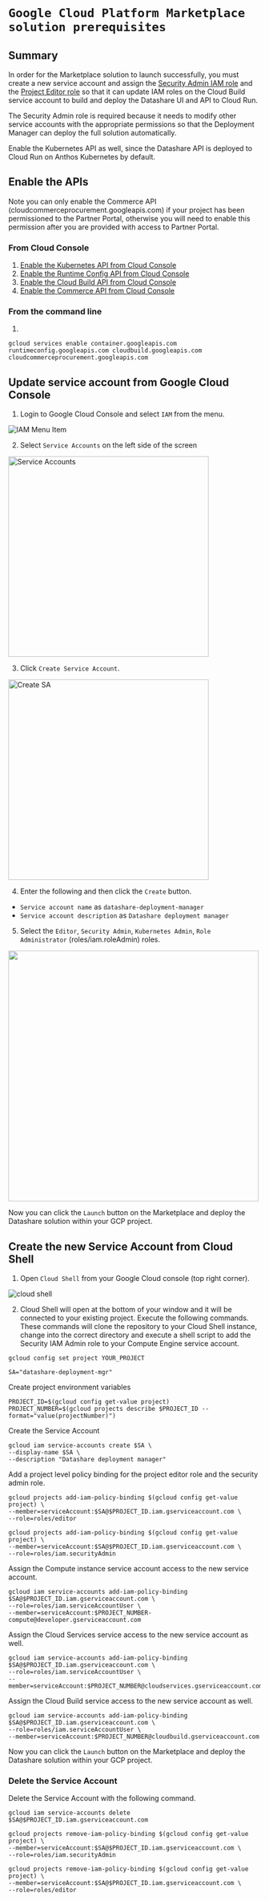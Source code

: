 # ```Google Cloud Platform Marketplace solution prerequisites```
## Summary

In order for the Marketplace solution to launch successfully, you must create a new
service account and assign the [Security Admin IAM role](https://cloud.google.com/iam/docs/understanding-roles#iam-roles)
and the [Project Editor role](https://cloud.google.com/iam/docs/understanding-roles#primitive_role_definitions)
so that it can update IAM roles on the Cloud Build service account
to build and deploy the Datashare UI and API to Cloud Run.

The Security Admin role is required because it needs to modify other service
accounts with the appropriate permissions so that the Deployment Manager can deploy the full
solution automatically. 

Enable the Kubernetes API as well, since the Datashare API is deployed to Cloud Run on Anthos Kubernetes by default.  

## Enable the APIs
Note you can only enable the Commerce API (cloudcommerceprocurement.googleapis.com) if your project has been permissioned to the Partner Portal, otherwise you will need to enable this permission after you are provided with access to Partner Portal.

### From Cloud Console
1. [Enable the Kubernetes API from Cloud Console](https://console.cloud.google.com/apis/library/container.googleapis.com)
2. [Enable the Runtime Config API from Cloud Console](https://console.cloud.google.com/apis/library/runtimeconfig.googleapis.com)
3. [Enable the Cloud Build API from Cloud Console](https://console.cloud.google.com/apis/library/cloudbuild.googleapis.com)
4. [Enable the Commerce API from Cloud Console](https://console.cloud.google.com/apis/library/cloudcommerceprocurement.googleapis.com)

### From the command line
1.
```
gcloud services enable container.googleapis.com runtimeconfig.googleapis.com cloudbuild.googleapis.com cloudcommerceprocurement.googleapis.com
```

## Update service account from Google Cloud Console
1. Login to Google Cloud Console and select `IAM` from the menu.

![IAM Menu Item](images/IAM.png "IAM Menu Item")

2. Select `Service Accounts` on the left side of the screen

<img src="images/iam-select-service-account.png" width="400" title="Service Accounts"> 

3. Click `Create Service Account`.

<img src="images/iam-create-sa.png" width="400" title="Create SA"> 

4. Enter the following and then click the `Create` button. 
* `Service account name` as `datashare-deployment-manager`
* `Service account description` as `Datashare deployment manager`

5. Select the `Editor`, `Security Admin`, `Kubernetes Admin`, `Role Administrator` (roles/iam.roleAdmin) roles.

<img src="images/iam-assign-roles-to-sa.png" width="500"> 

Now you can click the `Launch` button on the Marketplace and deploy the Datashare solution within your GCP project. 

## Create the new Service Account from Cloud Shell
1. Open `Cloud Shell` from your Google Cloud console (top right corner).

![cloud shell](images/cloud-shell.png "cloud shell")


2. Cloud Shell will open at the bottom of your window and it will be connected to your existing project. Execute the following commands.
These commands will clone the repository to your Cloud Shell instance, change into the correct directory and execute a 
shell script to add the Security IAM Admin role to your Compute Engine service account.

```
gcloud config set project YOUR_PROJECT

SA="datashare-deployment-mgr"
```
Create project environment variables
```
PROJECT_ID=$(gcloud config get-value project)
PROJECT_NUMBER=$(gcloud projects describe $PROJECT_ID --format="value(projectNumber)")
```

Create the Service Account
```
gcloud iam service-accounts create $SA \
--display-name $SA \
--description "Datashare deployment manager"
```

Add a project level policy binding for the project editor role and the security admin role. 
```
gcloud projects add-iam-policy-binding $(gcloud config get-value project) \
--member=serviceAccount:$SA@$PROJECT_ID.iam.gserviceaccount.com \
--role=roles/editor

gcloud projects add-iam-policy-binding $(gcloud config get-value project) \
--member=serviceAccount:$SA@$PROJECT_ID.iam.gserviceaccount.com \
--role=roles/iam.securityAdmin
```

Assign the Compute instance service account access to the new service account.
```
gcloud iam service-accounts add-iam-policy-binding $SA@$PROJECT_ID.iam.gserviceaccount.com \
--role=roles/iam.serviceAccountUser \
--member=serviceAccount:$PROJECT_NUMBER-compute@developer.gserviceaccount.com
```

Assign the Cloud Services service access to the new service account as well. 
```
gcloud iam service-accounts add-iam-policy-binding $SA@$PROJECT_ID.iam.gserviceaccount.com \
--role=roles/iam.serviceAccountUser \
--member=serviceAccount:$PROJECT_NUMBER@cloudservices.gserviceaccount.com 
```

Assign the Cloud Build service access to the new service account as well. 
```
gcloud iam service-accounts add-iam-policy-binding $SA@$PROJECT_ID.iam.gserviceaccount.com \
--role=roles/iam.serviceAccountUser \
--member=serviceAccount:$PROJECT_NUMBER@cloudbuild.gserviceaccount.com 
```

Now you can click the `Launch` button on the Marketplace and deploy the Datashare solution within your GCP project. 

### Delete the Service Account
Delete the Service Account with the following command. 
```
gcloud iam service-accounts delete $SA@$PROJECT_ID.iam.gserviceaccount.com
```

```
gcloud projects remove-iam-policy-binding $(gcloud config get-value project) \
--member=serviceAccount:$SA@$PROJECT_ID.iam.gserviceaccount.com \
--role=roles/iam.securityAdmin

gcloud projects remove-iam-policy-binding $(gcloud config get-value project) \
--member=serviceAccount:$SA@$PROJECT_ID.iam.gserviceaccount.com \
--role=roles/editor
```
